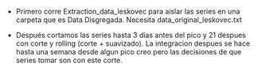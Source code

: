 - Primero corre Extraction_data_leskovec para aislar las series en una carpeta que es Data Disgregada.
Necesita data_original_leskovec.txt

- Después cortamos las series hasta 3 días antes del pico y 21 despues con corte y rolling (corte + suavizado). La integracion despues se hace hasta una semana desde algun pico creo pero las decisiones de que series tomar son con este corte.
